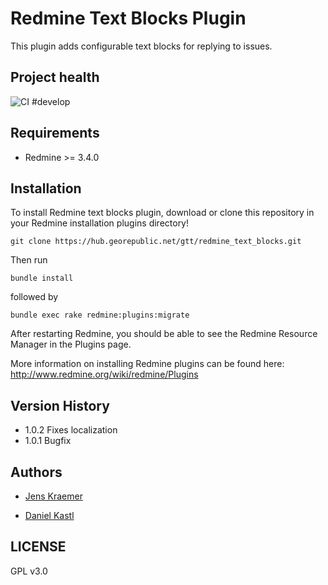 # Redmine Text Blocks Plugin

This plugin adds configurable text blocks for replying to issues.

## Project health

![CI #develop](https://github.com/gtt-project/redmine_text_blocks/workflows/Test%20with%20Redmine/badge.svg)

## Requirements

- Redmine >= 3.4.0

## Installation

To install Redmine text blocks plugin, download or clone this repository in your Redmine installation plugins directory!

`git clone https://hub.georepublic.net/gtt/redmine_text_blocks.git`

Then run

`bundle install`

followed by

`bundle exec rake redmine:plugins:migrate`


After restarting Redmine, you should be able to see the Redmine Resource Manager in the Plugins page.

More information on installing Redmine plugins can be found here: http://www.redmine.org/wiki/redmine/Plugins


## Version History

  - 1.0.2 Fixes localization
  - 1.0.1 Bugfix


## Authors

  - [Jens Kraemer](https://github.com/jkraemer)

  - [Daniel Kastl](https://github.com/dkastl)


## LICENSE

GPL v3.0
